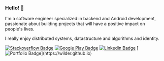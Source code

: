 ### Hello! 👋

I'm a software engineer specialized in backend and Android development, passionate about building projects that will have a positive impact on people's lives.

I really enjoy distributed systems, datastructure and algorithms and identity.

[![Stackoverflow Badge](https://img.shields.io/badge/-StackOverflow-black?logo=StackOverflow&link=https://stackoverflow.com/users/4872155/wilder-pereira)](https://stackoverflow.com/users/4872155/wilder-pereira)
[![Google Play Badge](https://img.shields.io/badge/-My%20Apps-black?logo=Android&logoColor=green&link=https://play.google.com/store/apps/developer?id=Wilder+Pereira)](https://play.google.com/store/apps/developer?id=Wilder+Pereira)
[![Linkedin Badge](https://img.shields.io/badge/-LinkedIn-black?logo=Linkedin&logoColor=blue&link=https://www.linkedin.com/in/wilderpereira)](https://www.linkedin.com/in/wilderpereira)
[![Portfolio Badge](https://img.shields.io/badge/-Portfolio-black?)](https://wilder.github.io)

